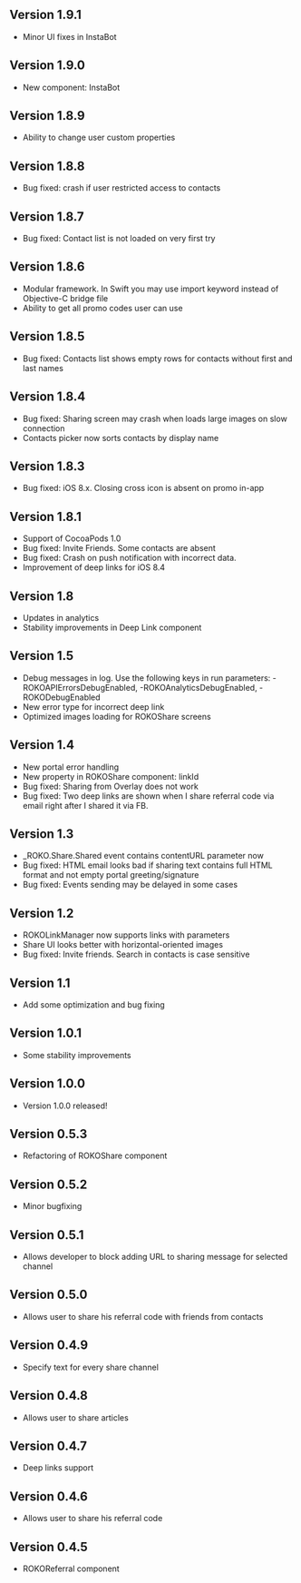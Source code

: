 ## Version 1.9.1
- Minor UI fixes in InstaBot

## Version 1.9.0
- New component: InstaBot

## Version 1.8.9
- Ability to change user custom properties

## Version 1.8.8
- Bug fixed: crash if user restricted access to contacts

## Version 1.8.7
- Bug fixed: Contact list is not loaded on very first try

## Version 1.8.6
- Modular framework. In Swift you may use import keyword instead of Objective-C bridge file
- Ability to get all promo codes user can use

## Version 1.8.5
- Bug fixed: Contacts list shows empty rows for contacts without first and last names

## Version 1.8.4
- Bug fixed: Sharing screen may crash when loads large images on slow connection
- Contacts picker now sorts contacts by display name

## Version 1.8.3
- Bug fixed: iOS 8.x. Closing cross icon is absent on promo in-app

## Version 1.8.1
- Support of CocoaPods 1.0
- Bug fixed: Invite Friends. Some contacts are absent
- Bug fixed: Crash on push notification with incorrect data.
- Improvement of deep links for iOS 8.4

## Version 1.8
- Updates in analytics
- Stability improvements in Deep Link component

## Version 1.5
- Debug messages in log. Use the following keys in run parameters: -ROKOAPIErrorsDebugEnabled, -ROKOAnalyticsDebugEnabled, -ROKODebugEnabled
- New error type for incorrect deep link
- Optimized images loading for ROKOShare screens

## Version 1.4
- New portal error handling
- New property in ROKOShare component: linkId
- Bug fixed: Sharing from Overlay does not work
- Bug fixed: Two deep links are shown when I share referral code via email right after I shared it via FB.

## Version 1.3
- _ROKO.Share.Shared event contains contentURL parameter now
- Bug fixed: HTML email looks bad if sharing text contains full HTML format and not empty portal greeting/signature
- Bug fixed: Events sending may be delayed in some cases

## Version 1.2
- ROKOLinkManager now supports links with parameters
- Share UI looks better with horizontal-oriented images
- Bug fixed: Invite friends. Search in contacts is case sensitive 

## Version 1.1
- Add some optimization and bug fixing

## Version 1.0.1
- Some stability improvements 

## Version 1.0.0
- Version 1.0.0 released!

## Version 0.5.3
- Refactoring of ROKOShare component

## Version 0.5.2
- Minor bugfixing

## Version 0.5.1
- Allows developer to block adding URL to sharing message for selected channel

## Version 0.5.0
- Allows user to share his referral code with friends from contacts

## Version 0.4.9
- Specify text for every share channel

## Version 0.4.8
- Allows user to share articles

## Version 0.4.7
- Deep links support

## Version 0.4.6
- Allows user to share his referral code

## Version 0.4.5
- ROKOReferral component
